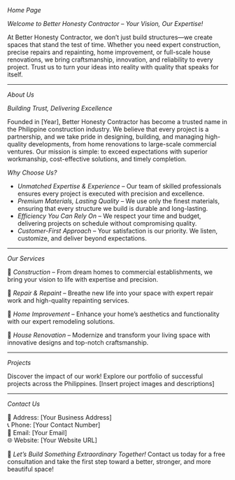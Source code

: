 *Home Page*

*Welcome to Better Honesty Contractor – Your Vision, Our Expertise!*

At Better Honesty Contractor, we don’t just build structures—we create spaces that stand the test of time. Whether you need expert construction, precise repairs and repainting, home improvement, or full-scale house renovations, we bring craftsmanship, innovation, and reliability to every project. Trust us to turn your ideas into reality with quality that speaks for itself.

---

*About Us*

*Building Trust, Delivering Excellence*

Founded in [Year], Better Honesty Contractor has become a trusted name in the Philippine construction industry. We believe that every project is a partnership, and we take pride in designing, building, and managing high-quality developments, from home renovations to large-scale commercial ventures. Our mission is simple: to exceed expectations with superior workmanship, cost-effective solutions, and timely completion.

*Why Choose Us?*
- *Unmatched Expertise & Experience* – Our team of skilled professionals ensures every project is executed with precision and excellence.
- *Premium Materials, Lasting Quality* – We use only the finest materials, ensuring that every structure we build is durable and long-lasting.
- *Efficiency You Can Rely On* – We respect your time and budget, delivering projects on schedule without compromising quality.
- *Customer-First Approach* – Your satisfaction is our priority. We listen, customize, and deliver beyond expectations.

---

*Our Services*

🔹 *Construction* – From dream homes to commercial establishments, we bring your vision to life with expertise and precision.

🔹 *Repair & Repaint* – Breathe new life into your space with expert repair work and high-quality repainting services.

🔹 *Home Improvement* – Enhance your home’s aesthetics and functionality with our expert remodeling solutions.

🔹 *House Renovation* – Modernize and transform your living space with innovative designs and top-notch craftsmanship.

---

*Projects*

Discover the impact of our work! Explore our portfolio of successful projects across the Philippines. [Insert project images and descriptions]

---

*Contact Us*

📍 Address: [Your Business Address]  
📞 Phone: [Your Contact Number]  
📧 Email: [Your Email]  
🌐 Website: [Your Website URL]  

📢 *Let’s Build Something Extraordinary Together!* Contact us today for a free consultation and take the first step toward a better, stronger, and more beautiful space!